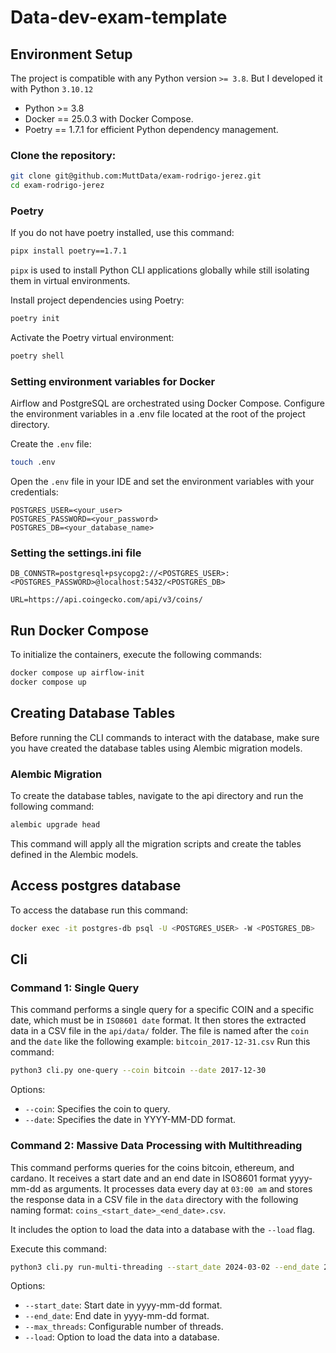 # Data-dev-exam-template

## Environment Setup

The project is compatible with any Python version `>= 3.8`. But I developed it with Python `3.10.12`


- Python >= 3.8
- Docker == 25.0.3 with Docker Compose.
- Poetry == 1.7.1 for efficient Python dependency management.


### Clone the repository:
```bash
git clone git@github.com:MuttData/exam-rodrigo-jerez.git
cd exam-rodrigo-jerez
```

### Poetry
If you do not have poetry installed, use this command:
```bash
pipx install poetry==1.7.1
```
`pipx` is used to install Python CLI applications globally while still isolating them in virtual environments.

Install project dependencies using Poetry:
```bash
poetry init
```
Activate the Poetry virtual environment:
```bash
poetry shell
```

### Setting environment variables for Docker
Airflow and PostgreSQL are orchestrated using Docker Compose. Configure the environment variables in a .env file located at the root of the project directory.

Create the `.env` file:
```bash
touch .env
```
Open the `.env` file in your IDE and set the environment variables with your credentials:
```
POSTGRES_USER=<your_user>
POSTGRES_PASSWORD=<your_password>
POSTGRES_DB=<your_database_name>
```

### Setting the settings.ini file
```
DB_CONNSTR=postgresql+psycopg2://<POSTGRES_USER>:<POSTGRES_PASSWORD>@localhost:5432/<POSTGRES_DB>

URL=https://api.coingecko.com/api/v3/coins/
```


## Run Docker Compose
To initialize the containers, execute the following commands:
```bash
docker compose up airflow-init
docker compose up
```


## Creating Database Tables
Before running the CLI commands to interact with the database, make sure you have created the database tables using Alembic migration models.
### Alembic Migration
To create the database tables, navigate to the api directory and run the following command:
```bash
alembic upgrade head
```
This command will apply all the migration scripts and create the tables defined in the Alembic models.


## Access postgres database
To access the database run this command:
```bash
docker exec -it postgres-db psql -U <POSTGRES_USER> -W <POSTGRES_DB>
```


## Cli
### Command 1: Single Query
This command performs a single query for a specific COIN and a specific date, which must be in `ISO8601 date` format. It then stores the extracted data in a CSV file in the `api/data/` folder. The file is named after the `coin` and the `date` like the following example: `bitcoin_2017-12-31.csv`
Run this command:
```bash
python3 cli.py one-query --coin bitcoin --date 2017-12-30
```
Options:
- `--coin`: Specifies the coin to query.
- `--date`: Specifies the date in YYYY-MM-DD format.


### Command 2: Massive Data Processing with Multithreading
This command performs queries for the coins bitcoin, ethereum, and cardano. It receives a start date and an end date in ISO8601 format yyyy-mm-dd as arguments. It processes data every day at `03:00 am` and stores the response data in a CSV file in the `data` directory with the following naming format: `coins_<start_date>_<end_date>.csv`.

It includes the option to load the data into a database with the `--load` flag.

Execute this command:
```bash
python3 cli.py run-multi-threading --start_date 2024-03-02 --end_date 2024-03-03 --max_threads 3 --load
```
Options:
- `--start_date`: Start date in yyyy-mm-dd format.
- `--end_date`: End date in yyyy-mm-dd format.
- `--max_threads`: Configurable number of threads.
- `--load`: Option to load the data into a database.